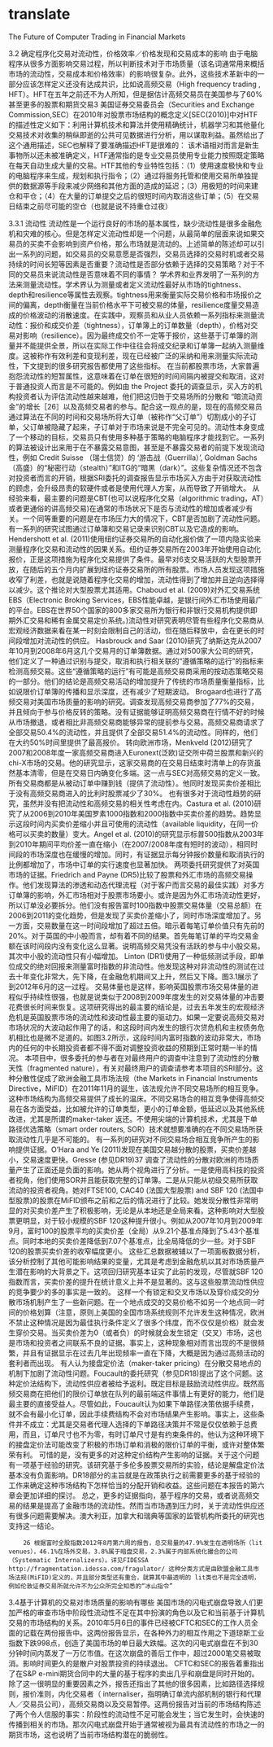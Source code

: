 # translate
The Future of Computer Trading in Financial Markets

3.2 确定程序化交易对流动性，价格效率／价格发现和交易成本的影响
        由于电脑程序从很多方面影响交易过程，所以判断技术对于市场质量（该名词通常用来概括市场的流动性，交易成本和价格效率）的影响很复杂。此外，这些技术革新中的一部分应该怎样定义还没有达成共识，比如说高频交易（High frequency trading , HFT）。HFT在五年之前还不为人所知，但是据估计高频交易员在美国参与了60%甚至更多的股票和期货交易3
        美国证券交易委员会（Securities and Exchange Commission,SEC）在2010年对股票市场结构的概念定义[SEC(2010)]中对HTF的描述性定义如下：利用计算机技术和算法并使用精确统计，机器学习和其他量化交易技术对收集的稍纵即逝的公共可见数据进行分析，用以谋取利益。虽然给出了这个通用描述，SEC也解释了要准确描述HFT是很难的：
	该术语相对而言是新生事物所以还未被准确定义，HTF通常指的是专业交易员使用专业能力按照既定策略在每天自动生成大量的交易。HTF其他的专业特性包括：（1）使用速度极快和专业的电脑程序来生成，规划和执行指令；（2）通过将服务托管和使用交易所单独提供的数据源等手段来减少网络和其他方面的造成的延迟；（3）用极短的时间来建仓和平仓；（4）在大量的订单提交之后的很短时间内取消这些订单；（5）在交易日结束之前尽可能的空仓（也就是说不持重仓过夜）



3.3.1 流动性
        流动性是一个运行良好的市场的基本属性，缺少流动性是很多金融危机和灾难的核心。但是怎样定义流动性却是一个问题，从最简单的层面来说如果交易员的买卖不会影响到资产价格，那么市场就是流动的。上述简单的陈述却可以引出一系列的问题，如交易员的交易意愿是否强烈，交易员选择的交易时机或者交易持续的时间长短等因素是否重要？流动性是否部分依赖于选择的交易策略？对于不同的交易员来说流动性是否意味着不同的事情？
       学术界和业界发明了一系列的方法来测量流动性。学术界认为测量或者定义流动性最好从市场的tightness、depth和resilience等属性去观察。tightness用来衡量实际交易价格和市场报价之间的偏离，depth衡量在当前价格水平下可被交易的体量，resilience度量交易造成的价格波动的消散速度。在实践中，观察员和从业人员依赖一系列指标来测量流动性：报价和成交价差（tightness），订单簿上的订单数量（depth），价格对交易对影响（resilience）。因为最终成交价不一定等于报价，这些基于订单簿的测量并不能提供全景，所以在实际工作中往往会将成交纪录和订单簿一起纳入测量维度。这被称作有效利差和变现利差，现在已经被广泛的采纳和用来测量实际流动性，下文提到的很多研究报告都使用了这些指标。
      在当前都股票市场，大家普遍抱怨流动性的短暂属性，这意味着在订单在很短的时间间隔内被提交和取消，这对于普通投资人而言是不可能的。例如由 the Project 委托的调查显示，买入方的机构投资者认为评估流动性越来越难，他们把这归咎于交易场所的分散和 “暗流动资金”的增长［26］以及高频交易者的参与。配合这一观点的是，现在的高频交易员通过算法在不同的时间和交易场所将大订单（被称作“父订单”）切割成小的子订单，父订单被隐藏了起来，子订单对于市场来说是不完全可见的。流动性本身变成了一个移动的目标，交易员只有使用多种基于策略的电脑程序才能找到它。一系列的算法被设计出来用于在不暴露交易意图，甚至是不暴露交易者的前提下发现流动性，例如  Credit Suisse （瑞士信贷）的 ‘游击战（Guerrilla）’, Goldman Sachs（高盛）的“秘密行动（stealth）”和ITG的“暗黑（dark）”。这些复杂情况还不包含对投资者而言的开销，根据SRI委托的调查报告显示市场买入方由于对获取流动性的顾虑，会升级昂贵的软硬件或者是使用代理人方案，从而导致了开销增大。
        从经验来看，最主要的问题是CBT(也可以说程序化交易（algorithmic trading，AT）或者更通俗的讲高频交易)在通常的市场状况下是否与流动性的增加或者减少有关。一个同等重要的问题是在市场压力大的情况下，CBT是否加剧了流动性问题。
       有一系列的研究试图通过订单簿和交易记录来识别CBT以及它造成的影响。Hendershott et al. (2011)使用纽约证券交易所的自动化报价做了一项内隐实验来测量程序化交易和流动性的因果关系。纽约证券交易所在2003年开始使用自动化报价，正是这项措施为程序化交易提供了条件。最早对6支交易活跃的大型股票开放，在随后的五个月内扩展到纽约证券交易所的所有股票。市场人员发现这项措施收窄了利差，也就是说随着程序化交易的增加，流动性得到了增加并且逆向选择得以减少。这个推论对大型股票尤其适用。Chaboud et al. (2009)对外汇交易系统EBS（Electronic Broking Services，EBS性能卓越，是银行间外汇市场使用最广的平台。EBS在世界50个国家的800多家交易所为银行和非银行交易机构提供即期外汇交易和稀有金属交易定价系统。)流动性对研究表明尽管有些程序化交易商从宏观经济数据来看在某一时刻会限制自己的活动，但在随后释放中，会在更长的时间段增加对流动性的供应。
       Hasbrouck and Saar (2010)研究了纳斯达克从2007年10月到2008年6月这几个交易月的订单簿数据。通过对500家大公司的研究，他们定义了一种通过识别与提交，取消和执行相关联的“遵循策略的运行”的指标来检测高频交易。这些“遵循策略的运行”有可能是高频交易商采用的按动态策略交易的一部分。他们的结论是高频交易活动的增加提升了传统的市场质量衡量指标，比如说限价订单簿的传播和显示深度，还有减少了短期波动。
       Brogaard也进行了高频交易对美国市场质量的影响的研究。调查发现高频交易商参加了77%的交易，并且倾向于参与价格反转的策略。没有证据能够证明高频交易商在行情不好的时候从市场撤退，或者相比非高频交易商能够异常的提前参与交易。高频交易商请求了全部交易50.4%的流动性，并且提供了全部交易51.4%的流动性。同样的，他们在大约50%时间里提供了最高报价。
      转向欧洲市场，Menkveld (2012)研究了2007和2008年度一家高频交易商进入Euronext(泛欧)证交所中荷兰股票和新兴的chi-X市场的交易。他的研究显示，这家交易商的在交易日结束时清单上的存货虽然基本清零，但是在交易日内确变化多端。这一点与SEC对高频交易的定义一致。所有交易商都是从被动订单中赚到钱（提供了流动性）。他同时发现买卖价差相比于没有高频交易商进入的比利时股票减少了30%。
      也有很多对于流动性趋势的研究，虽然并没有把流动性和高频交易的相关性考虑在内。Castura et al. (2010)研究了从2006到2010年美国罗素1000指数和2000指数中买卖价差的趋势。趋势显示这段时间内买卖价差缩小并且可使用的流动性（available liquidity，在同一价格可以买卖的数量）变大。Angel et al. (2010)的研究显示标普500指数从2003年到2010年期间平均价差一直在缩小（在2007/2008年度有短时的波动），相同时间段的市场深度也在缓慢的增加。同时，有证据显示每分钟报价数量和取消执行的比例都增加了，市场中订单的实行速度也显著加快。
       两项委托研究提供了对英国市场的证据。Friedrich and Payne (DR5)比较了股票和外汇市场的高频交易操作。他们发现算法的渗透和动态代理流程（对于客户而言交易的最佳实践）对多方订单簿的影响，外汇市场相对于股票市场要小。或许是因为外汇市场流动性更好，所以订单没必要拆分。他们没有报告富时100指数中股票交易体量（交易总额）在2006到2011的变化趋势，但是发现了买卖价差缩小了，同时市场深度增加了。另一方面，交易数量在这一时间段增加了超过五倍。暗示着每笔订单价值只有先前的20%。对于英国的中小股而言，却有着不同的结果。首先每笔订单的平均交易金额在该时间段内没有变化这么显著。说明高频交易凭没有活跃的参与中小股交易。其次中小股的流动性只有小幅增加。
        Linton (DR1)使用了一种低频测试手段，即单位成交的绝对回报来测量富时指数的非流动性。他发现这种对非流动性的测试在过去十年变化非常大，先下降，在金融危机期间又上升，然后又下降。图3.1展示了到2012年6月的这一过程。
        交易体量也是这样，影响英国股票市场交易体量的进程似乎持续性很强，也就是说类似于2008到2009年度发生的对交易体量的冲击要花费很长时间来恢复。这项研究得出的最主要的结论是，过去五年发生的宏观经济危机是英国股票市场的流动性和波动性最主要的驱动力。如果一定要说高频交易对市场状况的大波动起作用了的话，和这段时间内发生的银行次贷危机和主权债务危机相比也是微不足道的。如图3.2所示，这段时间内富时指数的波动非常大，市场内的任何的中长期投资者都不得不面对调整投资收益的预期到正常时期一半的情况。
        本项目中，很多委托的参与者在对最终用户的调查中注意到了流动性的分散天性（fragmented nature），有关对最终用户的调查请参考本项目的SRI部分。这种分散性促成了欧洲金融工具市场法规（the Markets in Financial Instruments Directive，MiFID）在2011年11月的诞生，该法规允许不同交易场所的相互竞争。这种市场结构为高频交易提供了成长的温床。不同交易场合的相互竞争使得高频交易在各方面受益，比如被允许的订单类型，更小的订单金额，低延迟以及其他系统改进，尤其是所谓的maker-taker 返还。不使用尖端的计算机技术，尤其是下单路径优选策略（smart order routers, SOR）技术就想要准确的在不同交易场所获取流动性几乎是不可能的。
        有一系列的研究对不同交易场合相互竞争所产生的影响提供证据。O’Hara and Ye (2011)发现在美国交易越分散的股票，买卖价差越小，交易速度更快。Gresse (参见DR19)37 调查了流动性的分散对欧洲的市场质量产生了正面还是负面的影响。她从两个视角进行了分析。一是使用高科技的投资者视角，他们使用SOR并且能获取完整的订单簿。二是从只能从初级交易所获取流动的投资者视角。她对FTSE100, CAC40 (法国大型股票) and SBF 120 (法国中型股票)的股票在MiFID颁布之前和之后的情况进行了比较。她发现分散性非常明显的对买卖价差产生了积极影响，无论是从本地还是全局来看。这种影响对大型股票更明显，对于较小规模的SBF 120这种提升很小。例如从2007年10月到2009年9月，富时100的股票平均的买卖价差（全局）从9.21个基准点降到了5.43个基准点。同时本地的买卖价差降低到7.07个基准点，比全局降低的少一些。对于SBF 120的股票买卖价差的收窄幅度更小。
        这些汇总数据被辅以了一项面板数据分析，该分析控制了其他可能影响结果的变量，尤其是考虑到金融危机以其对市场质量产生潜在影响的大背景之下。这项回归研究基本证实了此前的发现，尽管就SBF 120指数而言，买卖价差的提升在统计意义上并不是显著的。这与这些股票流动性供应的竞争要少的多的事实是一致的。
        这样一个有锁定和交叉市场以及穿价成交的分散市场机制产生了一些新问题。在一个地点成交的交易价格不如另一个地点同一时间的价格划算（注意，原则上美国的全国市场系统规则不允许发生这种情况，欧洲不禁止这种情况是因为最佳执行条件定义了很多个纬度，而不仅仅是价格）就会发生穿价交易。当买卖价差为0（或者负）的时候就会发生锁定（交叉）市场，这也是市场和投资者之间联系不良的证据。事实上，这种现象相对而言出现的不是很频繁，并且有证据显示在过去几年出现频率一直在下降，大概是因为通过高频活动的套利者而出现。
        有人认为接盘定价法（maker-taker pricing）在分散交易地点的机制下加剧了流动性问题。Foucault的委托研究（参见DR18)提出了这个问题。这种定价法结构下，流动性供应者被给予返利。既定目标是鼓励流动性供应。既然高频交易商在把他们的限价订单放在队列的最前端这件事情上有更好的能力，他们是最主要的直接受益人。尽管如此，Foucault认为如果下单路径决策依据手续费，就不会有最小化订单，因此手续费结构不会对市场结果产生影响。事实上，这些条件并不成立：尤其是交易者代理人选择的下单路径决策并不常是仅仅依赖于总费用，而且，订单尺寸也不为零，有时订单尺寸是有约束条件的。他认为这种环境下的接盘定价法可能改变了积极的市场订单和消极的限价订单的平衡，或许对整体繁荣有利。
        可惜的是，没有更多的对这种定价结构产生影响的证据。关于这个问题有一项基于经验的研究。该研究基于多伦多股票交易所的实验，结论是解盘定价法基本没有负面影响。DR18部分的主旨就是在政策执行之前需要更多的基于经验的工作来确定这种市场结构下怎样恰当的分配开销和收益。这些问题在本报告的第六章会更加详细的探讨。
        总之，更多的证据指向，基于程序的交易，或者说高频交易的结果是提高了金融市场的流动性。然而当市场遇到压力时，关于流动性供应还有很多问题需要解决。澳大利亚，加拿大和瑞典等国家的监管机构所委托的研究也支持这一结论。
        
        26 根据富时全股指数2012年8月第六周的报告，总交易量的47.9%发生在透明场所（lit venues），46.1%在场外交易，3.8%属于暗盘交易，2.3%属于内部系统化撮合的公司（Systematic Internalizers）。详见FIDESSA http://fragmentation.idessa.com/fragulator/ 这种分类方式是由欧盟金融工具市场法规(MiFID)定义的，并且部分类型还有重合，就算其中最透明的 lit类也不是完全透明，例如伦敦证券交易所就允许不为公众所完全知悉的“冰山指令”



3.4基于计算机的交易对市场质量的影响有哪些
      美国市场的闪电式崩盘导致人们更加严格的审查市场中阶段性流动性不足在其中扮演的角色以及它和当前基于计算机交易的市场结构的关系。2010年5月6日的事件已经被CFTC和SEC的工作人员全面的记载在两份报告中。这两份报告显示，在各种外力的相互作用之下道琼斯工业指数下跌998点，创造了美国市场的单日最大跌幅。这次的闪电式崩盘在不到30分钟时间内蒸发了一万亿市值。在这次崩盘的善后工作中，超过2000笔交易被取消。影响时间更久的是散户对股票投资的持续退出。
     CFTC和SEC的报告着重指出了在S&P e-mini期货合同中的大量的基于程序的卖出几乎和崩盘是同时开始的。除了这一很明显的重要因素之外，报告还指出了其他的很多因素，比如路径选择规则，报价准则，内化交易者（ internaliser，指明确订单流内部机制的银行和代理人／交易员公司），高频交易商以及交易暂停。这两份报告对当前的市场结构陈述了两个令人信服的事实：阶段性的流动性不足可能会发生；当它发生时，会快速的传播到相关的市场。那次闪电式崩盘开始于通常被视为最具有流动性的市场之一的期货市场，这也说明了当前市场结构潜在的脆弱性。
     
